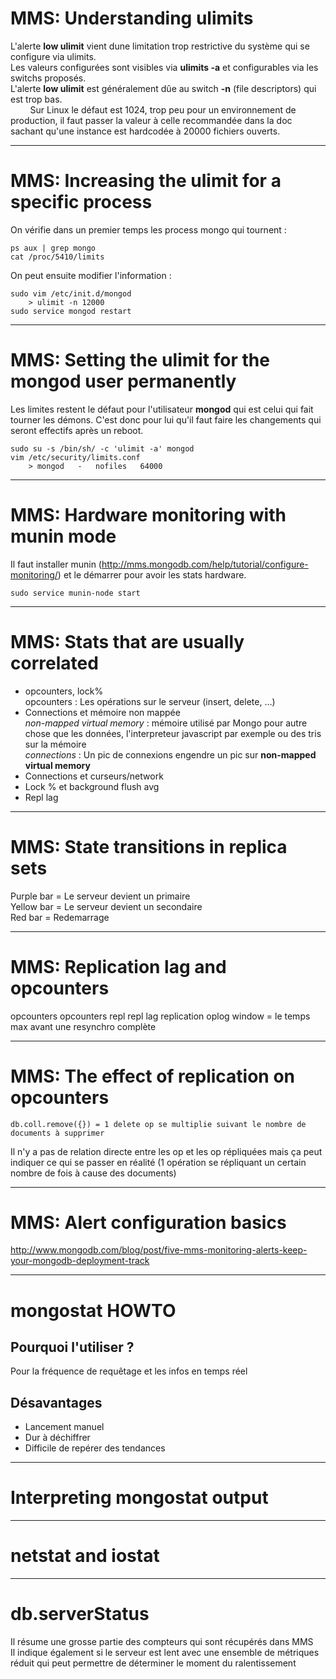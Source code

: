 # MMS: Understanding ulimits

L'alerte **low ulimit** vient dune limitation trop restrictive du système qui se configure via ulimits.  
Les valeurs configurées sont visibles via **ulimits -a** et configurables via les switchs proposés.  
L'alerte **low ulimit** est généralement dûe au switch **-n** (file descriptors) qui est trop bas.  
        Sur Linux le défaut est 1024, trop peu pour un environnement de production, il faut passer la valeur à celle recommandée dans la doc sachant qu'une instance est hardcodée à 20000 fichiers ouverts.

----

# MMS: Increasing the ulimit for a specific process

On vérifie dans un premier temps les process mongo qui tournent :
```Shell
ps aux | grep mongo
cat /proc/5410/limits
```

On peut ensuite modifier l'information : 
```Shell
sudo vim /etc/init.d/mongod
    > ulimit -n 12000
sudo service mongod restart
```
----

# MMS: Setting the ulimit for the mongod user permanently

Les limites restent le défaut pour l'utilisateur **mongod** qui est celui qui fait tourner les démons. C'est donc pour lui qu'il faut faire les changements qui seront effectifs après un reboot.
```Shell
sudo su -s /bin/sh/ -c 'ulimit -a' mongod
vim /etc/security/limits.conf
    > mongod   -   nofiles   64000
```

----

# MMS: Hardware monitoring with munin mode

Il faut installer munin (http://mms.mongodb.com/help/tutorial/configure-monitoring/) et le démarrer pour avoir les stats hardware.
```Shell
sudo service munin-node start
```

----

# MMS: Stats that are usually correlated

* opcounters, lock%  
  opcounters : Les opérations sur le serveur (insert, delete, …)  
* Connections et mémoire non mappée  
  *non-mapped virtual memory* : mémoire utilisé par Mongo pour autre chose que les données, l'interpreteur javascript par exemple ou des tris sur la mémoire  
  *connections* : Un pic de connexions engendre un pic sur **non-mapped virtual memory**  
* Connections et curseurs/network
* Lock % et background flush avg
* Repl lag

----

# MMS: State transitions in replica sets

Purple bar = Le serveur devient un primaire  
Yellow bar = Le serveur devient un secondaire  
Red bar = Redemarrage

----

# MMS: Replication lag and opcounters

opcounters
opcounters repl
repl lag
replication oplog window = le temps max avant une resynchro complète

----

# MMS: The effect of replication on opcounters

	db.coll.remove({}) = 1 delete op se multiplie suivant le nombre de documents à supprimer

Il n'y a pas de relation directe entre les op et les op répliquées mais ça peut indiquer ce qui se passer en réalité (1 opération se répliquant un certain nombre de fois à cause des documents)

----

# MMS: Alert configuration basics

http://www.mongodb.com/blog/post/five-mms-monitoring-alerts-keep-your-mongodb-deployment-track

----

# mongostat HOWTO

## Pourquoi l'utiliser ?
Pour la fréquence de requêtage et les infos en temps réel

## Désavantages
* Lancement manuel
* Dur à déchiffrer
* Difficile de repérer des tendances

----

# Interpreting mongostat output

----

# netstat and iostat

----

# db.serverStatus

Il résume une grosse partie des compteurs qui sont récupérés dans MMS  
Il indique également si le serveur est lent avec une ensemble de métriques réduit qui peut permettre de déterminer le moment du ralentissement